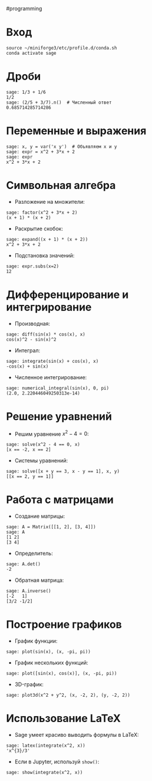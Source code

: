 #programming 

# Вход

``` 
source ~/miniforge3/etc/profile.d/conda.sh
conda activate sage
```

# Дроби

```
sage: 1/3 + 1/6
1/2
sage: (2/5 + 3/7).n()  # Численный ответ
0.685714285714286
```

# Переменные и выражения

```
sage: x, y = var('x y')  # Объявляем x и y
sage: expr = x^2 + 3*x + 2
sage: expr
x^2 + 3*x + 2
```

# Символьная алгебра

- Разложение на множители:
```
sage: factor(x^2 + 3*x + 2)
(x + 1) * (x + 2)
```

- Раскрытие скобок:
```
sage: expand((x + 1) * (x + 2))
x^2 + 3*x + 2
```

- Подстановка значений:
```
sage: expr.subs(x=2)
12
```

# Дифференцирование и интегрирование

- Производная:
```
sage: diff(sin(x) * cos(x), x)
cos(x)^2 - sin(x)^2
```

- Интеграл:
```
sage: integrate(sin(x) + cos(x), x)
-cos(x) + sin(x)
```

- Численное интегрирование:
```
sage: numerical_integral(sin(x), 0, pi)
(2.0, 2.220446049250313e-14)
```

# Решение уравнений

- Решим уравнение $x^{2} - 4 = 0$:
```
sage: solve(x^2 - 4 == 0, x)
[x == -2, x == 2]
```

- Системы уравнений:
```
sage: solve([x + y == 3, x - y == 1], x, y)
[[x == 2, y == 1]]
```

# Работа с матрицами

- Создание матрицы:
```
sage: A = Matrix([[1, 2], [3, 4]])
sage: A
[1 2]
[3 4]
```

- Определитель:
```
sage: A.det()
-2
```

- Обратная матрица:
```
sage: A.inverse()
[-2   1]
[3/2 -1/2]
```

# Построение графиков

- График функции:
```
sage: plot(sin(x), (x, -pi, pi))
```

- График нескольких функций:
```
sage: plot([sin(x), cos(x)], (x, -pi, pi))
```

- 3D-график:
```
sage: plot3d(x^2 + y^2, (x, -2, 2), (y, -2, 2))
```

# Использование LaTeX

- Sage умеет красиво выводить формулы в LaTeX:
```
sage: latex(integrate(x^2, x))
'x^{3}/3'
```

- Если в Jupyter, используй `show()`:
```
sage: show(integrate(x^2, x))
```










